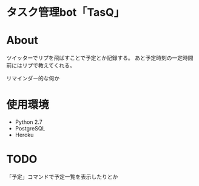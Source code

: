タスク管理bot「TasQ」
====================

# About

ツイッターでリプを飛ばすことで予定とか記録する。
あと予定時刻の一定時間前にはリプで教えてくれる。

リマインダー的な何か

# 使用環境

* Python 2.7
* PostgreSQL
* Heroku

# TODO

「予定」コマンドで予定一覧を表示したりとか
